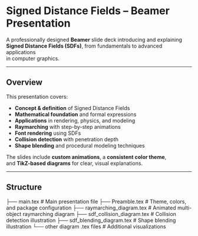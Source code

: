 # Signed Distance Fields – Beamer Presentation

A professionally designed **Beamer** slide deck introducing and explaining  
**Signed Distance Fields (SDFs)**, from fundamentals to advanced applications  
in computer graphics.

---

## Overview

This presentation covers:

- **Concept & definition** of Signed Distance Fields  
- **Mathematical foundation** and formal expressions  
- **Applications** in rendering, physics, and modeling  
- **Raymarching** with step-by-step animations  
- **Font rendering** using SDFs  
- **Collision detection** with penetration depth  
- **Shape blending** and procedural modeling techniques

The slides include **custom animations**, a **consistent color theme**,  
and **TikZ-based diagrams** for clear, visual explanations.

---

## Structure
├── main.tex # Main presentation file
├── Preamble.tex # Theme, colors, and package configuration
├── raymarching_diagram.tex # Animated multi-object raymarching diagram
├── sdf_collision_diagram.tex # Collision detection illustration
├── sdf_blending_diagram.tex # Shape blending illustration
└── other diagram .tex files # Additional visualizations

